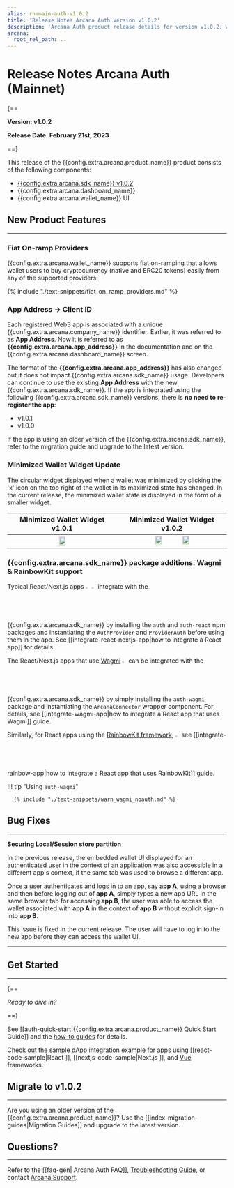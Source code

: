 ```yaml
---
alias: rn-main-auth-v1.0.2
title: 'Release Notes Arcana Auth Version v1.0.2'
description: 'Arcana Auth product release details for version v1.0.2. What is new, what features have been added, optimizations and performance changes, and more.'
arcana:
  root_rel_path: ..
---
```


# Release Notes Arcana Auth (Mainnet)

{==

**Version: v1.0.2**

**Release Date: February 21st, 2023**

==}

This release of the {{config.extra.arcana.product_name}} product consists of the following components:

* [{{config.extra.arcana.sdk_name}} v1.0.2](https://www.npmjs.com/package/@arcana/auth/v/1.0.2)
* {{config.extra.arcana.dashboard_name}}
* {{config.extra.arcana.wallet_name}} UI

## New Product Features

---

### Fiat On-ramp Providers

{{config.extra.arcana.wallet_name}} supports fiat on-ramping that allows wallet users to buy cryptocurrency (native and ERC20 tokens) easily from any of the supported providers:

{% include "./text-snippets/fiat_on_ramp_providers.md" %}

### App Address -> Client ID

Each registered Web3 app is associated with a unique {{config.extra.arcana.company_name}} identifier. Earlier, it was referred to as **App Address**. Now it is referred to as **{{config.extra.arcana.app_address}}** in the documentation and on the {{config.extra.arcana.dashboard_name}} screen.

The format of the **{{config.extra.arcana.app_address}}** has also changed but it does not impact {{config.extra.arcana.sdk_name}} usage. Developers can continue to use the existing **App Address** with the new {{config.extra.arcana.sdk_name}}. If the app is integrated using the following {{config.extra.arcana.sdk_name}} versions, there is **no need to re-register the app**: 

* v1.0.1
* v1.0.0

If the app is using an older version of the {{config.extra.arcana.sdk_name}}, refer to the migration guide and upgrade to the latest version. 

### Minimized Wallet Widget Update

The circular widget displayed when a wallet was minimized by clicking the 'x' icon on the top right of the wallet in its maximized state has changed. In the current release, the minimized wallet state is displayed in the form of a smaller widget. 

| Minimized Wallet Widget v1.0.1 | Minimized Wallet Widget v1.0.2 |
| :---: | :---:|
| <img class="an-screenshots-noeffects" src="/img/an_wallet_min.png" width="25%"/> | <img class="an-screenshots-noeffects" src="/img/an_wallet_min_light.png#only-light" width="25%"/> <img class="an-screenshots-noeffects" src="/img/an_wallet_min_dark.png#only-dark" width="25%"/> |

### {{config.extra.arcana.sdk_name}} package additions:  Wagmi & RainbowKit support

Typical React/Next.js apps <img alt="react logo" src="/img/react_logo.png" width="2%" /> <img alt="nextjs logo" src="/img/nextjs_logo.png" width="2%" /> integrate with the {{config.extra.arcana.sdk_name}} by installing the `auth` and `auth-react` npm packages and instantiating the `AuthProvider` and `ProviderAuth` before using them in the app. See [[integrate-react-nextjs-app|how to integrate a React app]] for details.

The React/Next.js apps that use [Wagmi](https://wagmi.sh/) <img alt="wagmi logo" src="/img/wagmi_logo.png" width="2%" /> can be integrated with the {{config.extra.arcana.sdk_name}} by simply installing the `auth-wagmi` package and instantiating the `ArcanaConnector` wrapper component. For details, see [[integrate-wagmi-app|how to integrate a React app that uses Wagmi]] guide. 

Similarly, for React apps using the [RainbowKit framework](https://www.rainbowkit.com/), <img alt="rainbowkit logo" src="/img/rainbowkit_logo.png" width="2%" /> see [[integrate-rainbow-app|how to integrate a React app that uses RainbowKit]] guide.

!!! tip "Using `auth-wagmi`"

      {% include "./text-snippets/warn_wagmi_noauth.md" %}

## Bug Fixes

---

**Securing Local/Session store partition**

In the previous release, the embedded wallet UI displayed for an authenticated user in the context of an application was also accessible in a different app's context, if the same tab was used to browse a different app. 

Once a user authenticates and logs in to an app, say **app A**, using a browser and then before logging out of **app A**, simply types a new app URL in the same browser tab for accessing **app B**, the user was able to access the wallet associated with **app A** in the context of **app B** without explicit sign-in into **app B**.

This issue is fixed in the current release. The user will have to log in to the new app before they can access the wallet UI.

---

## Get Started

---

{==

*Ready to dive in?* 

==}

See [[auth-quick-start|{{config.extra.arcana.product_name}} Quick Start Guide]] and the [how-to guides]({{page.meta.arcana.root_rel_path}}/auth/index.md) for details. 

Check out the sample dApp integration example for apps using [[react-code-sample|React ]], [[nextjs-code-sample|Next.js ]], and [Vue](https://github.com/arcana-network/basic-storage-wallet-integration) frameworks.

## Migrate to v1.0.2

---

Are you using an older version of the {{config.extra.arcana.product_name}}? Use the [[index-migration-guides|Migration Guides]] and upgrade to the latest version.

## Questions? 

---

Refer to the [[faq-gen| Arcana Auth FAQ]], [Troubleshooting Guide]({{page.meta.arcana.root_rel_path}}/troubleshooting.md), or contact [Arcana Support]({{page.meta.arcana.root_rel_path}}/support/index.md).
